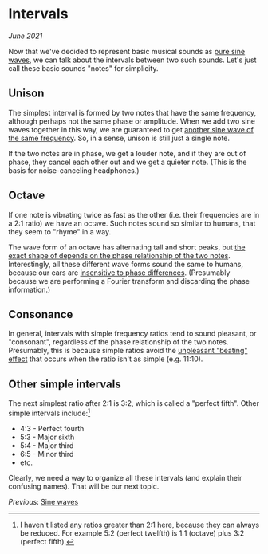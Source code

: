 # Intervals

*June 2021*

Now that we've decided to represent basic musical sounds as [pure sine waves](SineWaves.html), we can talk about the intervals between two such sounds. Let's just call these basic sounds "notes" for simplicity.

## Unison
The simplest interval is formed by two notes that have the same frequency, although perhaps not the same phase or amplitude. When we add two sine waves together in this way, we are guaranteed to get [another sine wave of the same frequency](https://www.desmos.com/calculator/unwtutu7bl). So, in a sense, unison is still just a single note.

If the two notes are in phase, we get a louder note, and if they are out of phase, they cancel each other out and we get a quieter note. (This is the basis for noise-canceling headphones.)

## Octave
If one note is vibrating twice as fast as the other (i.e. their  frequencies are in a 2:1 ratio) we have an octave. Such notes sound so similar to humans, that they seem to "rhyme" in a way.

The wave form of an octave has alternating tall and short peaks, but [the exact shape of depends on the phase relationship of the two notes](https://www.desmos.com/calculator/7idxde6tyo). Interestingly, all these different wave forms sound the same to humans, because our ears are [insensitive to phase differences](https://ptolemy.berkeley.edu/eecs20/week8/phase.html). (Presumably because we are performing a Fourier transform and discarding the phase information.)

## Consonance
In general, intervals with simple frequency ratios tend to sound pleasant, or "consonant", regardless of the phase relationship of the two notes. Presumably, this is because simple ratios avoid the [unpleasant "beating" effect](https://www.phys.uconn.edu/~gibson/Notes/Section5_5/Sec5_5.htm) that occurs when the ratio isn't as simple (e.g. 11:10).

## Other simple intervals
The next simplest ratio after 2:1 is 3:2, which is called a "perfect fifth". Other simple intervals include:[^1]
* 4:3 - Perfect fourth
* 5:3 - Major sixth
* 5:4 - Major third
* 6:5 - Minor third
* etc.

Clearly, we need a way to organize all these intervals (and explain their confusing names). That will be our next topic.

*Previous*: [Sine waves](SineWaves.html)

[^1]: I haven't listed any ratios greater than 2:1 here, because they can always be reduced. For example 5:2 (perfect twelfth) is 1:1 (octave) plus 3:2 (perfect fifth).
<!--stackedit_data:
eyJoaXN0b3J5IjpbLTEwMzgyNzc2MCwxOTg1ODcyNjQyXX0=
-->